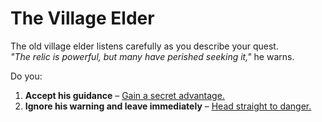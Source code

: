 # The Village Elder

The old village elder listens carefully as you describe your quest.  
*"The relic is powerful, but many have perished seeking it,"* he warns.  

Do you:  
1. **Accept his guidance** – [Gain a secret advantage.](dark-forest.md)  
2. **Ignore his warning and leave immediately** – [Head straight to danger.](foggy-bridge.md)  
